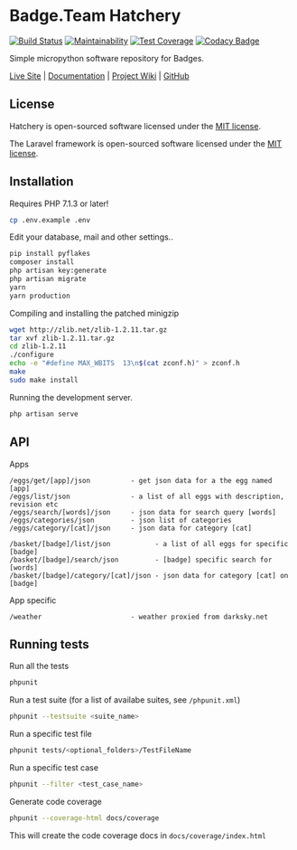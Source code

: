 # Badge.Team Hatchery

[![Build Status](https://travis-ci.org/badgeteam/Hatchery.svg)](https://travis-ci.org/badgeteam/Hatchery)
[![Maintainability](https://api.codeclimate.com/v1/badges/05fc2bac5b3669fa1b0c/maintainability)](https://codeclimate.com/github/badgeteam/Hatchery/maintainability)
[![Test Coverage](https://api.codeclimate.com/v1/badges/05fc2bac5b3669fa1b0c/test_coverage)](https://codeclimate.com/github/badgeteam/Hatchery/test_coverage)
[![Codacy Badge](https://api.codacy.com/project/badge/Grade/78402ccc553245f2be2d1def6fdc3c68)](https://www.codacy.com/app/Badgeteam/Hatchery?utm_source=github.com&utm_medium=referral&utm_content=badgeteam/Hatchery&utm_campaign=Badge_Grade)

Simple micropython software repository for Badges.

[Live Site](http://badge.team) |
[Documentation](https://wiki.badge.team/Hatchery) |
[Project Wiki](https://wiki.badge.team) |
[GitHub](https://github.com/badgeteam/)

## License

Hatchery is open-sourced software licensed under the [MIT license](http://opensource.org/licenses/MIT).

The Laravel framework is open-sourced software licensed under the [MIT license](http://opensource.org/licenses/MIT).

## Installation

Requires PHP 7.1.3 or later!

```bash
cp .env.example .env
```

Edit your database, mail and other settings..

```bash
pip install pyflakes
composer install
php artisan key:generate
php artisan migrate
yarn
yarn production
```

Compiling and installing the patched minigzip

```bash
wget http://zlib.net/zlib-1.2.11.tar.gz
tar xvf zlib-1.2.11.tar.gz
cd zlib-1.2.11
./configure
echo -e "#define MAX_WBITS  13\n$(cat zconf.h)" > zconf.h
make
sudo make install
```

Running the development server.

```bash
php artisan serve
```

## API

Apps

```uri
/eggs/get/[app]/json          - get json data for a the egg named [app]
/eggs/list/json               - a list of all eggs with description, revision etc
/eggs/search/[words]/json     - json data for search query [words]
/eggs/categories/json         - json list of categories
/eggs/category/[cat]/json     - json data for category [cat]

/basket/[badge]/list/json           - a list of all eggs for specific [badge]
/basket/[badge]/search/json         - [badge] specific search for [words]
/basket/[badge]/category/[cat]/json - json data for category [cat] on [badge]
```

App specific

```uri
/weather                      - weather proxied from darksky.net
```

## Running tests

Run all the tests

```bash
phpunit
```

Run a test suite (for a list of availabe suites, see `/phpunit.xml`)

```bash
phpunit --testsuite <suite_name>
```

Run a specific test file

```bash
phpunit tests/<optional_folders>/TestFileName
```

Run a specific test case

```bash
phpunit --filter <test_case_name>
```

Generate code coverage

```bash
phpunit --coverage-html docs/coverage
```

This will create the code coverage docs in `docs/coverage/index.html`
